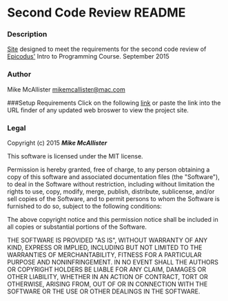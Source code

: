 # Second Code Review README 

### Description

[Site](http://dogpoetmike.github.io/second-code-review/) designed to meet the requirements for the second code review of [Epicodus'](http://epicodus.com) Intro to Programming Course. September 2015

### Author
Mike McAllister
[mikemcallister@mac.com](mailto:mikemcallister@mac.com)

###Setup Requirements
Click on the following [link](http://dogpoetmike.github.io/second-code-review/) or paste the link into the URL finder of any updated web broswer to view the project site.

### Legal

Copyright (c) 2015 **_Mike McAllister_**

This software is licensed under the MIT license.

Permission is hereby granted, free of charge, to any person obtaining a copy
of this software and associated documentation files (the "Software"), to deal
in the Software without restriction, including without limitation the rights
to use, copy, modify, merge, publish, distribute, sublicense, and/or sell
copies of the Software, and to permit persons to whom the Software is
furnished to do so, subject to the following conditions:

The above copyright notice and this permission notice shall be included in
all copies or substantial portions of the Software.

THE SOFTWARE IS PROVIDED "AS IS", WITHOUT WARRANTY OF ANY KIND, EXPRESS OR
IMPLIED, INCLUDING BUT NOT LIMITED TO THE WARRANTIES OF MERCHANTABILITY,
FITNESS FOR A PARTICULAR PURPOSE AND NONINFRINGEMENT. IN NO EVENT SHALL THE
AUTHORS OR COPYRIGHT HOLDERS BE LIABLE FOR ANY CLAIM, DAMAGES OR OTHER
LIABILITY, WHETHER IN AN ACTION OF CONTRACT, TORT OR OTHERWISE, ARISING FROM,
OUT OF OR IN CONNECTION WITH THE SOFTWARE OR THE USE OR OTHER DEALINGS IN
THE SOFTWARE.
